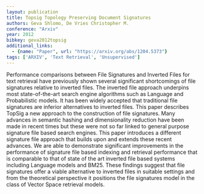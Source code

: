 ```yaml
---
layout: publication
title: Topsig Topology Preserving Document Signatures
authors: Geva Shlomo, De Vries Christopher M.
conference: "Arxiv"
year: 2012
bibkey: geva2012topsig
additional_links:
  - {name: "Paper", url: "https://arxiv.org/abs/1204.5373"}
tags: ['ARXIV', 'Text Retrieval', 'Unsupervised']
---
```

Performance comparisons between File Signatures and Inverted Files for text retrieval have previously shown several significant shortcomings of file signatures relative to inverted files. The inverted file approach underpins most state-of-the-art search engine algorithms such as Language and Probabilistic models. It has been widely accepted that traditional file signatures are inferior alternatives to inverted files. This paper describes TopSig a new approach to the construction of file signatures. Many advances in semantic hashing and dimensionality reduction have been made in recent times but these were not so far linked to general purpose signature file based search engines. This paper introduces a different signature file approach that builds upon and extends these recent advances. We are able to demonstrate significant improvements in the performance of signature file based indexing and retrieval performance that is comparable to that of state of the art inverted file based systems including Language models and BM25. These findings suggest that file signatures offer a viable alternative to inverted files in suitable settings and from the theoretical perspective it positions the file signatures model in the class of Vector Space retrieval models.
